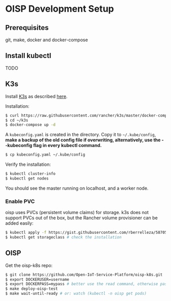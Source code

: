 # OISP Development Setup

## Prerequisites
git, make, docker and docker-compose

## Install kubectl
TODO

## K3s
Install [K3s](https://k3s.io/) as described [here](https://medium.com/okteto/lightweight-kubernetes-development-with-k3s-and-okteto-4be08de516a).

Installation:
```bash
$ curl https://raw.githubusercontent.com/rancher/k3s/master/docker-compose.yml > ~/k3s/docker-compose.yml
$ cd ~/k3s
$ docker-compose up -d
```

A `kubeconfig.yaml` is created in the directory. Copy it to `~/.kube/config`, **make a backup of the old config file if overwriting, alternatively, use the --kubeconfig flag in every kubectl command.**
```bash
$ cp kubeconfig.yaml ~/.kube/config
```

Verify the installation:
```bash
$ kubectl cluster-info
$ kubectl get nodes
```
You should see the master running on localhost, and a worker node.

### Enable PVC
oisp uses PVCs (persistent volume claims) for storage. k3s does not support PVCs out of the box,
but the Rancher volume provisioner can be added easily:

```bash
$ kubectl apply -f https://gist.githubusercontent.com/rberrelleza/58705b20fa69836035cf11bd65d9fc65/raw/bf479a97e2a2da7ba69d909db5facc23cc98942c/local-path-storage.yaml
$ kubectl get storageclass # check the installation
```

## OISP
Get the oisp-k8s repo:
```bash
$ git clone https://github.com/Open-IoT-Service-Platform/oisp-k8s.git
$ export DOCKERUSER=username
$ export DOCKERPASS=mypass # better use the read command, otherwise password in plaintext goes into shell history
$ make deploy-oisp-test
$ make wait-until-ready # or: watch (kubectl -n oisp get pods)
```